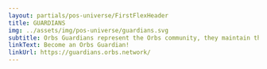 ```yaml
---
layout: partials/pos-universe/FirstFlexHeader
title: GUARDIANS
img: ../assets/img/pos-universe/guardians.svg
subtitle: Orbs Guardians represent the Orbs community, they maintain the security of the network by running validator nodes and uphold its long term vision, investing time and effort in the network's success.
linkText: Become an Orbs Guardian!
linkUrl: https://guardians.orbs.network/
---
```

